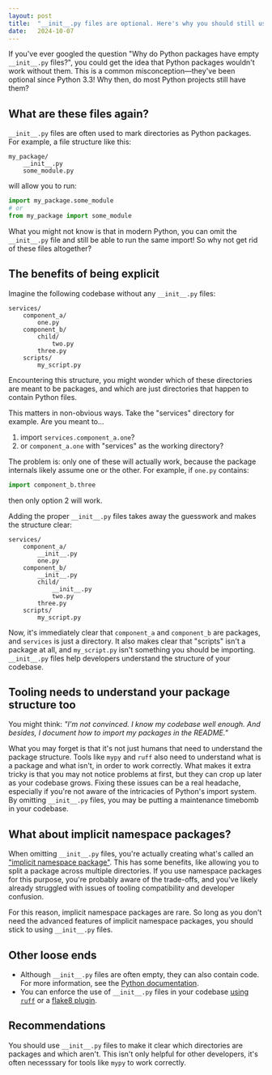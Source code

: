 ```yaml
---
layout: post
title:  "__init__.py files are optional. Here's why you should still use them"
date:   2024-10-07
---
```


If you've ever googled the question
"Why do Python packages have empty ``__init__.py`` files?",
you could get the idea that Python packages wouldn't work without them.
This is a common misconception—they've been optional since Python 3.3!
Why then, do most Python projects still have them?

## What are these files again?

`__init__.py` files are often used to mark directories as Python packages.
For example, a file structure like this:

```
my_package/
    __init__.py
    some_module.py
```

will allow you to run:

```python
import my_package.some_module
# or
from my_package import some_module
```

What you might not know is that in modern Python,
you can omit the `__init__.py` file
and still be able to run the same import!
So why not get rid of these files altogether?

## The benefits of being explicit

Imagine the following codebase without any `__init__.py` files:

```
services/
    component_a/
        one.py
    component_b/
        child/
            two.py
        three.py
    scripts/
        my_script.py
```

Encountering this structure, you might wonder
which of these directories are meant to be packages,
and which are just directories that happen to contain Python files.

This matters in non-obvious ways.
Take the "services" directory for example. Are you meant to...

1. import `services.component_a.one`?
2. or `component_a.one` with "services" as the working directory?

The problem is: only one of these will actually work,
because the package internals likely assume one or the other.
For example, if `one.py` contains:

```python
import component_b.three
```

then only option 2 will work.

Adding the proper `__init__.py`  files
takes away the guesswork and makes the structure clear:

```
services/
    component_a/
        __init__.py
        one.py
    component_b/
        __init__.py
        child/
            __init__.py
            two.py
        three.py
    scripts/
        my_script.py
```

Now, it's immediately clear that `component_a` and `component_b` are packages,
and `services` is just a directory.
It also makes clear that "scripts" isn't a package at all, and `my_script.py`
isn't something you should be importing.
`__init__.py` files help developers understand the structure of your codebase.

## Tooling needs to understand your package structure too

You might think: *"I'm not convinced. I know my codebase well enough.
And besides, I document how to import my packages in the README."*

What you may forget is that it's not just humans that need
to understand the package structure.
Tools like `mypy` and `ruff` also need to understand what is a package and what isn't,
in order to work correctly.
What makes it extra tricky is that you may not notice problems
at first, but they can crop up later as your codebase grows.
Fixing these issues can be a real headache, especially if you're
not aware of the intricacies of Python's import system.
By omitting `__init__.py` files,
you may be putting a maintenance timebomb in your codebase.

## What about implicit namespace packages?

When omitting `__init__.py` files,
you're actually creating what's called an ["implicit namespace package"](https://peps.python.org/pep-0420/).
This has some benefits, like allowing you to split a package across multiple directories.
If you use namespace packages for this purpose,
you're probably aware of the trade-offs,
and you've likely already struggled with issues of tooling compatibility
and developer confusion.

For this reason, implicit namespace packages are rare.
So long as you don't need the advanced features of implicit namespace packages,
you should stick to using `__init__.py` files.

## Other loose ends

- Although `__init__.py` files are often empty, they can also contain code.
  For more information, see the [Python documentation](https://docs.python.org/3/tutorial/modules.html#packages).
- You can enforce the use of `__init__.py` files in your codebase
  [using `ruff`](https://docs.astral.sh/ruff/rules/implicit-namespace-package/)
  or a [flake8 plugin](https://pypi.org/project/flake8-no-pep420/).

## Recommendations

You should use `__init__.py` files to make it clear which directories are packages and which aren't.
This isn't only helpful for other developers, it's often necesssary for tools like
`mypy` to work correctly.
